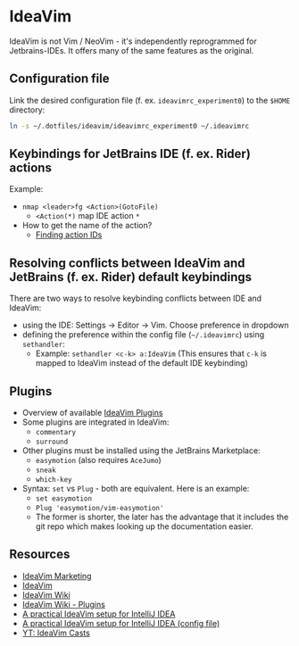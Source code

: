 # IdeaVim

IdeaVim is not Vim / NeoVim - it's independently reprogrammed for Jetbrains-IDEs. It offers many of the same features as the original.

## Configuration file


Link the desired configuration file (f. ex. `ideavimrc_experiment0`) to the `$HOME` directory:

``` sh
ln -s ~/.dotfiles/ideavim/ideavimrc_experiment0 ~/.ideavimrc
```

## Keybindings for JetBrains IDE (f. ex. Rider) actions

Example:
- `nmap <leader>fg <Action>(GotoFile)`
  - `<Action(*)` map IDE action `*`
- How to get the name of the action?
  - [Finding action IDs](https://github.com/JetBrains/ideavim?tab=readme-ov-file#finding-action-ids)

## Resolving conflicts between IdeaVim and JetBrains (f. ex. Rider) default keybindings

There are two ways to resolve keybinding conflicts between IDE and IdeaVim:
- using the IDE: Settings -> Editor -> Vim. Choose preference in dropdown
- defining the preference within the config file (`~/.ideavimrc`) using `sethandler`:
  - Example: `sethandler <c-k> a:IdeaVim` (This ensures that `c-k` is mapped to IdeaVim instead of the default IDE keybinding)

## Plugins

- Overview of available [IdeaVim Plugins](https://github.com/JetBrains/ideavim/wiki/IdeaVim-Plugins)
- Some plugins are integrated in IdeaVim:
  - `commentary`
  - `surround`
- Other plugins must be installed using the JetBrains Marketplace:
  - `easymotion` (also requires `AceJumo`)
  - `sneak`
  - `which-key`
- Syntax: `set` vs `Plug` - both are equivalent. Here is an example:
  - `set easymotion`
  - `Plug 'easymotion/vim-easymotion'`
  - The former is shorter, the later has the advantage that it includes the git repo which makes looking up the documentation easier.

## Resources

- [IdeaVim Marketing](https://lp.jetbrains.com/ideavim/)
- [IdeaVim](https://github.com/JetBrains/ideavim)
- [IdeaVim Wiki](https://github.com/JetBrains/ideavim/wiki)
- [IdeaVim Wiki - Plugins](https://github.com/JetBrains/ideavim/wiki/IdeaVim-Plugins)
- [A practical IdeaVim setup for IntelliJ IDEA](https://medium.com/@dbilici/a-practical-ideavim-setup-for-intellij-idea-cf74222e7b45)
- [A practical IdeaVim setup for IntelliJ IDEA (config file)](hhttps://github.com/dbilici/IdeaVim/blob/main/.ideavimrc)
- [YT: IdeaVim Casts](https://www.youtube.com/playlist?list=PLYDrCnplQfmG2aoNeu5_RP3GfcBiD1wl7)

